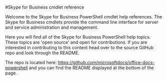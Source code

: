 #Skype for Business cmdlet reference

Welcome to the Skype for Business PowerShell cmdlet help references. The Skype for Business cmdlets provide the command line interface for server and service administration and management.

Here you will find all of the Skype for Business PowerShell help topics. These topics are 'open source' and open for contributions. If you are interested in contributing to this content head over to the source GitHub repo and look through the README. 

The repo is located here: https://github.com/microsoftdocs/office-docs-powershell and you can find the README displayed at the bottom of the page.
